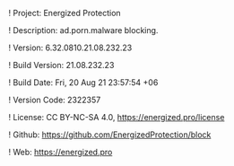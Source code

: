 ! Project: Energized Protection

! Description: ad.porn.malware blocking.

! Version: 6.32.0810.21.08.232.23

! Build Version: 21.08.232.23

! Build Date: Fri, 20 Aug 21 23:57:54 +06

! Version Code: 2322357

! License: CC BY-NC-SA 4.0, https://energized.pro/license

! Github: https://github.com/EnergizedProtection/block

! Web: https://energized.pro
